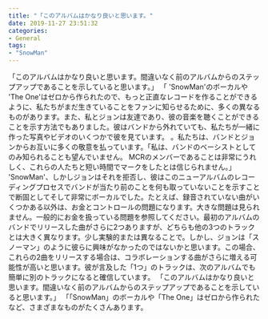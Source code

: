 ```yaml
---
title: "「このアルバムはかなり良いと思います。"
date: 2019-11-27 23:51:32
categories:
- General
tags:
- "SnowMan"
---
```


「このアルバムはかなり良いと思います。間違いなく前のアルバムからのステップアップであることを示していると思います。」 「 &#39;SnowMan&#39;のボーカルや &#39;The One&#39;はゼロから作られたので、もっと正直なレコードを作ることができるように、私たちがまだ生きていることをファンに知らせるために、多くの異なるものがあります。また、私とジョンは友達であり、彼の音楽を聴くことができることを示す方法でもありました。彼はバンドから外れていても、私たちが一緒に作った写真やビデオのいくつかで彼を見ています。 。私たちは、バンドとジョンからお互いに多くの敬意を払っています。「私は、バンドのベーシストとしてのみ知られることも望んでいません。 MCRのメンバーであることは非常にうれしく、これらの人たちと短い時間でマークをしたとは信じられません。」 &#39;SnowMan&#39;、しかしジョンはそれを拒否し、彼はこのニューアルバムのレコーディングプロセスでバンドが当たり前のことを何も取っていないことを示すことで断固としてそして非常にボーカルでした。たとえば、録音されていない曲がいくつかある以外は、お金とコントロールの問題になります。大きな問題は見られません。一般的にお金を扱っている問題を参照してください。最初のアルバムのバンドでリリースした曲がさらに2つありますが、どちらも他の3つのトラックとは大きく異なります。少し実験的または異なることで。しかし、ジョンは「スノーマン」のように彼らに興味がなかったのではないかと思います。この場合、これらの2曲をリリースする場合は、コラボレーションする曲がさらに増える可能性が高いと思います。彼が言及した「1つ」のトラックは、次のアルバムでも簡単に別のトラックになると確信しています。 「このアルバムはかなり良いと思います。間違いなく前のアルバムからのステップアップであることを示していると思います。」 「「SnowMan」のボーカルや「The One」はゼロから作られたなど、さまざまなものがたくさんあります。
